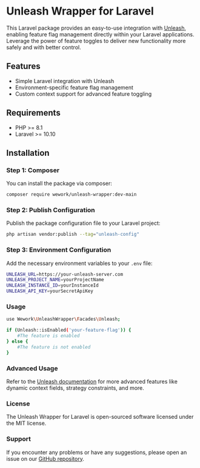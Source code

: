 # Unleash Wrapper for Laravel

This Laravel package provides an easy-to-use integration with [Unleash](https://www.getunleash.io/), enabling feature flag management directly within your Laravel applications. Leverage the power of feature toggles to deliver new functionality more safely and with better control.

## Features

- Simple Laravel integration with Unleash
- Environment-specific feature flag management
- Custom context support for advanced feature toggling

## Requirements

- PHP >= 8.1
- Laravel >= 10.10

## Installation

### Step 1: Composer

You can install the package via composer:

```bash
composer require wework/unleash-wrapper:dev-main
```

### Step 2: Publish Configuration

Publish the package configuration file to your Laravel project:

```bash
php artisan vendor:publish --tag="unleash-config"
```

### Step 3: Environment Configuration

Add the necessary environment variables to your `.env` file:

```bash
UNLEASH_URL=https://your-unleash-server.com
UNLEASH_PROJECT_NAME=yourProjectName
UNLEASH_INSTANCE_ID=yourInstanceId
UNLEASH_API_KEY=yourSecretApiKey
```

### Usage

```bash
use Wework\UnleashWrapper\Facades\Unleash;

if (Unleash::isEnabled('your-feature-flag')) {
    #The feature is enabled
} else {
    #The feature is not enabled
}
```

### Advanced Usage

Refer to the [Unleash documentation](https://github.com/Unleash/unleash-client-php) for more advanced features like dynamic context fields, strategy constraints, and more.

### License
The Unleash Wrapper for Laravel is open-sourced software licensed under the MIT license.

### Support
If you encounter any problems or have any suggestions, please open an issue on our [GitHub repository](https://github.com/wework-jpn/unleash-wrapper).




